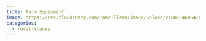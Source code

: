 ```yaml
---
title: Farm Equipment
image: https://res.cloudinary.com/rama-llama/image/upload/v1607646064/Farm_Equipment_fpwpkx.jpg
categories:
  - rural-scenes
---
```

